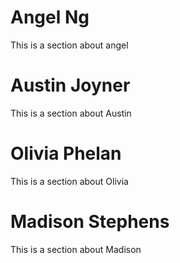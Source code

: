 # Angel Ng

This is a section about angel

# Austin Joyner

This is a section about Austin

# Olivia Phelan

This is a section about Olivia

# Madison Stephens

This is a section about Madison